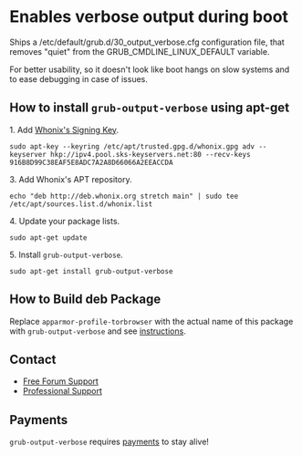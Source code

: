 # Enables verbose output during boot #

Ships a /etc/default/grub.d/30_output_verbose.cfg configuration file, that
removes "quiet" from the GRUB_CMDLINE_LINUX_DEFAULT variable.

For better usability, so it doesn't look like boot hangs on slow systems and
to ease debugging in case of issues.
## How to install `grub-output-verbose` using apt-get ##

1\. Add [Whonix's Signing Key](https://www.whonix.org/wiki/Whonix_Signing_Key).

```
sudo apt-key --keyring /etc/apt/trusted.gpg.d/whonix.gpg adv --keyserver hkp://ipv4.pool.sks-keyservers.net:80 --recv-keys 916B8D99C38EAF5E8ADC7A2A8D66066A2EEACCDA
```

3\. Add Whonix's APT repository.

```
echo "deb http://deb.whonix.org stretch main" | sudo tee /etc/apt/sources.list.d/whonix.list
```

4\. Update your package lists.

```
sudo apt-get update
```

5\. Install `grub-output-verbose`.

```
sudo apt-get install grub-output-verbose
```

## How to Build deb Package ##

Replace `apparmor-profile-torbrowser` with the actual name of this package with `grub-output-verbose` and see [instructions](https://www.whonix.org/wiki/Dev/Build_Documentation/apparmor-profile-torbrowser).

## Contact ##

* [Free Forum Support](https://forums.whonix.org)
* [Professional Support](https://www.whonix.org/wiki/Professional_Support)

## Payments ##

`grub-output-verbose` requires [payments](https://www.whonix.org/wiki/Payments) to stay alive!
